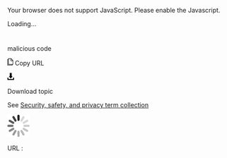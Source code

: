 Your browser does not support JavaScript. Please enable the Javascript.

Loading...

# 

malicious code

![Copy URL](malicious-code_files/Copy.png)
Copy URL

![Download](malicious-code_files/Download.png)

Download topic

See [Security, safety, and privacy term collection](https://worldready.cloudapp.net/Styleguide/Read?id=2700&topicid=26894)

![In progress](malicious-code_files/activity-large.gif)

URL :
